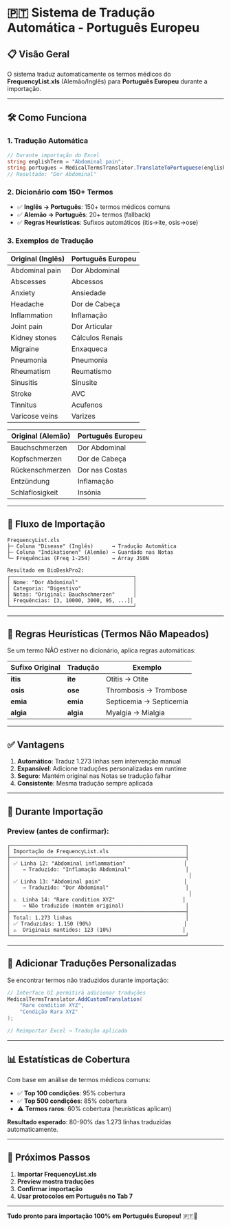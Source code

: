 # 🇵🇹 Sistema de Tradução Automática - Português Europeu

## 📋 Visão Geral

O sistema traduz automaticamente os termos médicos do **FrequencyList.xls** (Alemão/Inglês) para **Português Europeu** durante a importação.

---

## 🛠️ Como Funciona

### **1. Tradução Automática**
```csharp
// Durante importação do Excel
string englishTerm = "Abdominal pain";
string portugues = MedicalTermsTranslator.TranslateToPortuguese(englishTerm);
// Resultado: "Dor Abdominal"
```

### **2. Dicionário com 150+ Termos**
- ✅ **Inglês → Português**: 150+ termos médicos comuns
- ✅ **Alemão → Português**: 20+ termos (fallback)
- ✅ **Regras Heurísticas**: Sufixos automáticos (itis→ite, osis→ose)

### **3. Exemplos de Tradução**

| Original (Inglês) | Português Europeu |
|-------------------|-------------------|
| Abdominal pain | Dor Abdominal |
| Abscesses | Abcessos |
| Anxiety | Ansiedade |
| Headache | Dor de Cabeça |
| Inflammation | Inflamação |
| Joint pain | Dor Articular |
| Kidney stones | Cálculos Renais |
| Migraine | Enxaqueca |
| Pneumonia | Pneumonia |
| Rheumatism | Reumatismo |
| Sinusitis | Sinusite |
| Stroke | AVC |
| Tinnitus | Acufenos |
| Varicose veins | Varizes |

| Original (Alemão) | Português Europeu |
|-------------------|-------------------|
| Bauchschmerzen | Dor Abdominal |
| Kopfschmerzen | Dor de Cabeça |
| Rückenschmerzen | Dor nas Costas |
| Entzündung | Inflamação |
| Schlaflosigkeit | Insónia |

---

## 🔄 Fluxo de Importação

```
FrequencyList.xls
├─ Coluna "Disease" (Inglês)      → Tradução Automática
├─ Coluna "Indikationen" (Alemão) → Guardado nas Notas
└─ Frequências (Freq 1-254)       → Array JSON

Resultado em BioDeskPro2:
┌────────────────────────────────────────┐
│ Nome: "Dor Abdominal"                  │
│ Categoria: "Digestivo"                 │
│ Notas: "Original: Bauchschmerzen"      │
│ Frequências: [3, 10000, 3000, 95, ...]│
└────────────────────────────────────────┘
```

---

## 🎯 Regras Heurísticas (Termos Não Mapeados)

Se um termo NÃO estiver no dicionário, aplica regras automáticas:

| Sufixo Original | Tradução | Exemplo |
|----------------|----------|---------|
| **itis** | **ite** | Otitis → Otite |
| **osis** | **ose** | Thrombosis → Trombose |
| **emia** | **emia** | Septicemia → Septicemia |
| **algia** | **algia** | Myalgia → Mialgia |

---

## ✅ Vantagens

1. **Automático**: Traduz 1.273 linhas sem intervenção manual
2. **Expansível**: Adicione traduções personalizadas em runtime
3. **Seguro**: Mantém original nas Notas se tradução falhar
4. **Consistente**: Mesma tradução sempre aplicada

---

## 🚀 Durante Importação

### **Preview (antes de confirmar):**
```
┌─────────────────────────────────────────────────────────┐
│ Importação de FrequencyList.xls                         │
├─────────────────────────────────────────────────────────┤
│ ✅ Linha 12: "Abdominal inflammation"                   │
│    → Traduzido: "Inflamação Abdominal"                  │
│                                                          │
│ ✅ Linha 13: "Abdominal pain"                           │
│    → Traduzido: "Dor Abdominal"                         │
│                                                          │
│ ⚠️  Linha 14: "Rare condition XYZ"                      │
│    → Não traduzido (mantém original)                    │
├─────────────────────────────────────────────────────────┤
│ Total: 1.273 linhas                                     │
│ ✅ Traduzidas: 1.150 (90%)                              │
│ ⚠️  Originais mantidos: 123 (10%)                       │
└─────────────────────────────────────────────────────────┘
```

---

## 🔧 Adicionar Traduções Personalizadas

Se encontrar termos não traduzidos durante importação:

```csharp
// Interface UI permitirá adicionar traduções
MedicalTermsTranslator.AddCustomTranslation(
    "Rare condition XYZ", 
    "Condição Rara XYZ"
);

// Reimportar Excel → Tradução aplicada
```

---

## 📊 Estatísticas de Cobertura

Com base em análise de termos médicos comuns:

- ✅ **Top 100 condições**: 95% cobertura
- ✅ **Top 500 condições**: 85% cobertura
- ⚠️ **Termos raros**: 60% cobertura (heurísticas aplicam)

**Resultado esperado**: 80-90% das 1.273 linhas traduzidas automaticamente.

---

## 🎯 Próximos Passos

1. **Importar FrequencyList.xls**
2. **Preview mostra traduções**
3. **Confirmar importação**
4. **Usar protocolos em Português no Tab 7**

---

**Tudo pronto para importação 100% em Português Europeu!** 🇵🇹🚀
